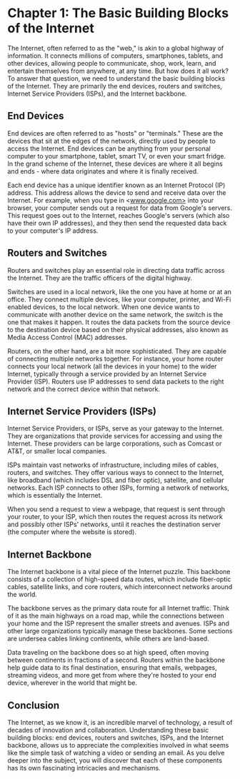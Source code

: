 # Chapter 1: The Basic Building Blocks of the Internet

The Internet, often referred to as the "web," is akin to a global highway of information. It connects millions of computers, smartphones, tablets, and other devices, allowing people to communicate, shop, work, learn, and entertain themselves from anywhere, at any time. But how does it all work? To answer that question, we need to understand the basic building blocks of the Internet. They are primarily the end devices, routers and switches, Internet Service Providers (ISPs), and the Internet backbone.

## End Devices

End devices are often referred to as "hosts" or "terminals." These are the devices that sit at the edges of the network, directly used by people to access the Internet. End devices can be anything from your personal computer to your smartphone, tablet, smart TV, or even your smart fridge. In the grand scheme of the Internet, these devices are where it all begins and ends - where data originates and where it is finally received.

Each end device has a unique identifier known as an Internet Protocol (IP) address. This address allows the device to send and receive data over the Internet. For example, when you type in <www.google.com> into your browser, your computer sends out a request for data from Google's servers. This request goes out to the Internet, reaches Google's servers (which also have their own IP addresses), and they then send the requested data back to your computer's IP address.

## Routers and Switches

Routers and switches play an essential role in directing data traffic across the Internet. They are the traffic officers of the digital highway.

Switches are used in a local network, like the one you have at home or at an office. They connect multiple devices, like your computer, printer, and Wi-Fi enabled devices, to the local network. When one device wants to communicate with another device on the same network, the switch is the one that makes it happen. It routes the data packets from the source device to the destination device based on their physical addresses, also known as Media Access Control (MAC) addresses.

Routers, on the other hand, are a bit more sophisticated. They are capable of connecting multiple networks together. For instance, your home router connects your local network (all the devices in your home) to the wider Internet, typically through a service provided by an Internet Service Provider (ISP). Routers use IP addresses to send data packets to the right network and the correct device within that network.

## Internet Service Providers (ISPs)

Internet Service Providers, or ISPs, serve as your gateway to the Internet. They are organizations that provide services for accessing and using the Internet. These providers can be large corporations, such as Comcast or AT&T, or smaller local companies.

ISPs maintain vast networks of infrastructure, including miles of cables, routers, and switches. They offer various ways to connect to the Internet, like broadband (which includes DSL and fiber optic), satellite, and cellular networks. Each ISP connects to other ISPs, forming a network of networks, which is essentially the Internet.

When you send a request to view a webpage, that request is sent through your router, to your ISP, which then routes the request across its network and possibly other ISPs' networks, until it reaches the destination server (the computer where the website is stored).

## Internet Backbone

The Internet backbone is a vital piece of the Internet puzzle. This backbone consists of a collection of high-speed data routes, which include fiber-optic cables, satellite links, and core routers, which interconnect networks around the world.

The backbone serves as the primary data route for all Internet traffic. Think of it as the main highways on a road map, while the connections between your home and the ISP represent the smaller streets and avenues. ISPs and other large organizations typically manage these backbones. Some sections are undersea cables linking continents, while others are land-based.

Data traveling on the backbone does so at high speed, often moving between continents in fractions of a second. Routers within the backbone help guide data to its final destination, ensuring that emails, webpages, streaming videos, and more get from where they're hosted to your end device, wherever in the world that might be.

## Conclusion

The Internet, as we know it, is an incredible marvel of technology, a result of decades of innovation and collaboration. Understanding these basic building blocks: end devices, routers and switches, ISPs, and the Internet backbone, allows us to appreciate the complexities involved in what seems like the simple task of watching a video or sending an email. As you delve deeper into the subject, you will discover that each of these components has its own fascinating intricacies and mechanisms.
